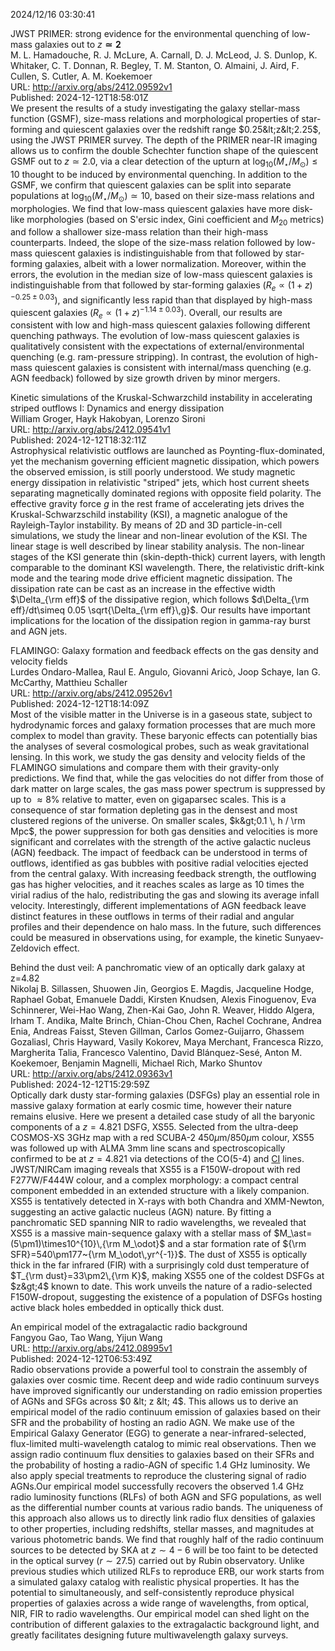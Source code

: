2024/12/16 03:30:41  

JWST PRIMER: strong evidence for the environmental quenching of low-mass
  galaxies out to $\mathbf{\textit{z} \simeq 2}$  
M. L. Hamadouche, R. J. McLure, A. Carnall, D. J. McLeod, J. S. Dunlop, K. Whitaker, C. T. Donnan, R. Begley, T. M. Stanton, O. Almaini, J. Aird, F. Cullen, S. Cutler, A. M. Koekemoer  
URL: http://arxiv.org/abs/2412.09592v1  
Published: 2024-12-12T18:58:01Z  
  We present the results of a study investigating the galaxy stellar-mass function (GSMF), size-mass relations and morphological properties of star-forming and quiescent galaxies over the redshift range $0.25&lt;z&lt;2.25$, using the JWST PRIMER survey. The depth of the PRIMER near-IR imaging allows us to confirm the double Schechter function shape of the quiescent GSMF out to $z\simeq2.0$, via a clear detection of the upturn at $\mathrm{log}_{10}(M_{\star}/ M_{\odot}) \leq 10$ thought to be induced by environmental quenching. In addition to the GSMF, we confirm that quiescent galaxies can be split into separate populations at $\mathrm{log}_{10}(M_{\star}/M_{\odot}) \simeq 10$, based on their size-mass relations and morphologies. We find that low-mass quiescent galaxies have more disk-like morphologies (based on S\'ersic index, Gini coefficient and $M_{20}$ metrics) and follow a shallower size-mass relation than their high-mass counterparts. Indeed, the slope of the size-mass relation followed by low-mass quiescent galaxies is indistinguishable from that followed by star-forming galaxies, albeit with a lower normalization. Moreover, within the errors, the evolution in the median size of low-mass quiescent galaxies is indistinguishable from that followed by star-forming galaxies ($R_{e}\propto(1+z)^{-0.25\pm0.03})$, and significantly less rapid than that displayed by high-mass quiescent galaxies ($R_{e}\propto (1+z)^{-1.14\pm 0.03})$. Overall, our results are consistent with low and high-mass quiescent galaxies following different quenching pathways. The evolution of low-mass quiescent galaxies is qualitatively consistent with the expectations of external/environmental quenching (e.g. ram-pressure stripping). In contrast, the evolution of high-mass quiescent galaxies is consistent with internal/mass quenching (e.g. AGN feedback) followed by size growth driven by minor mergers.   

Kinetic simulations of the Kruskal-Schwarzchild instability in
  accelerating striped outflows I: Dynamics and energy dissipation  
William Groger, Hayk Hakobyan, Lorenzo Sironi  
URL: http://arxiv.org/abs/2412.09541v1  
Published: 2024-12-12T18:32:11Z  
  Astrophysical relativistic outflows are launched as Poynting-flux-dominated, yet the mechanism governing efficient magnetic dissipation, which powers the observed emission, is still poorly understood. We study magnetic energy dissipation in relativistic "striped" jets, which host current sheets separating magnetically dominated regions with opposite field polarity. The effective gravity force $g$ in the rest frame of accelerating jets drives the Kruskal-Schwarzschild instability (KSI), a magnetic analogue of the Rayleigh-Taylor instability. By means of 2D and 3D particle-in-cell simulations, we study the linear and non-linear evolution of the KSI. The linear stage is well described by linear stability analysis. The non-linear stages of the KSI generate thin (skin-depth-thick) current layers, with length comparable to the dominant KSI wavelength. There, the relativistic drift-kink mode and the tearing mode drive efficient magnetic dissipation. The dissipation rate can be cast as an increase in the effective width $\Delta_{\rm eff}$ of the dissipative region, which follows $d\Delta_{\rm eff}/dt\simeq 0.05 \sqrt{\Delta_{\rm eff}\,g}$. Our results have important implications for the location of the dissipation region in gamma-ray burst and AGN jets.   

FLAMINGO: Galaxy formation and feedback effects on the gas density and
  velocity fields  
Lurdes Ondaro-Mallea, Raul E. Angulo, Giovanni Aricò, Joop Schaye, Ian G. McCarthy, Matthieu Schaller  
URL: http://arxiv.org/abs/2412.09526v1  
Published: 2024-12-12T18:14:09Z  
  Most of the visible matter in the Universe is in a gaseous state, subject to hydrodynamic forces and galaxy formation processes that are much more complex to model than gravity. These baryonic effects can potentially bias the analyses of several cosmological probes, such as weak gravitational lensing. In this work, we study the gas density and velocity fields of the FLAMINGO simulations and compare them with their gravity-only predictions. We find that, while the gas velocities do not differ from those of dark matter on large scales, the gas mass power spectrum is suppressed by up to $\approx 8\%$ relative to matter, even on gigaparsec scales. This is a consequence of star formation depleting gas in the densest and most clustered regions of the universe. On smaller scales, $k&gt;0.1 \, h / \rm Mpc$, the power suppression for both gas densities and velocities is more significant and correlates with the strength of the active galactic nucleus (AGN) feedback. The impact of feedback can be understood in terms of outflows, identified as gas bubbles with positive radial velocities ejected from the central galaxy. With increasing feedback strength, the outflowing gas has higher velocities, and it reaches scales as large as $10$ times the virial radius of the halo, redistributing the gas and slowing its average infall velocity. Interestingly, different implementations of AGN feedback leave distinct features in these outflows in terms of their radial and angular profiles and their dependence on halo mass. In the future, such differences could be measured in observations using, for example, the kinetic Sunyaev-Zeldovich effect.   

Behind the dust veil: A panchromatic view of an optically dark galaxy at
  z=4.82  
Nikolaj B. Sillassen, Shuowen Jin, Georgios E. Magdis, Jacqueline Hodge, Raphael Gobat, Emanuele Daddi, Kirsten Knudsen, Alexis Finoguenov, Eva Schinnerer, Wei-Hao Wang, Zhen-Kai Gao, John R. Weaver, Hiddo Algera, Irham T. Andika, Malte Brinch, Chian-Chou Chen, Rachel Cochrane, Andrea Enia, Andreas Faisst, Steven Gillman, Carlos Gomez-Guijarro, Ghassem Gozaliasl, Chris Hayward, Vasily Kokorev, Maya Merchant, Francesca Rizzo, Margherita Talia, Francesco Valentino, David Blánquez-Sesé, Anton M. Koekemoer, Benjamin Magnelli, Michael Rich, Marko Shuntov  
URL: http://arxiv.org/abs/2412.09363v1  
Published: 2024-12-12T15:29:59Z  
  Optically dark dusty star-forming galaxies (DSFGs) play an essential role in massive galaxy formation at early cosmic time, however their nature remains elusive. Here we present a detailed case study of all the baryonic components of a $z=4.821$ DSFG, XS55. Selected from the ultra-deep COSMOS-XS 3GHz map with a red SCUBA-2 450$\mu$m/850$\mu$m colour, XS55 was followed up with ALMA 3mm line scans and spectroscopically confirmed to be at $z=4.821$ via detections of the CO(5-4) and [CI](1-0) lines. JWST/NIRCam imaging reveals that XS55 is a F150W-dropout with red F277W/F444W colour, and a complex morphology: a compact central component embedded in an extended structure with a likely companion. XS55 is tentatively detected in X-rays with both Chandra and XMM-Newton, suggesting an active galactic nucleus (AGN) nature. By fitting a panchromatic SED spanning NIR to radio wavelengths, we revealed that XS55 is a massive main-sequence galaxy with a stellar mass of $M_\ast=(5\pm1)\times10^{10}\,{\rm M_\odot}$ and a star formation rate of ${\rm SFR}=540\pm177~{\rm M_\odot\,yr^{-1}}$. The dust of XS55 is optically thick in the far infrared (FIR) with a surprisingly cold dust temperature of $T_{\rm dust}=33\pm2\,{\rm K}$, making XS55 one of the coldest DSFGs at $z&gt;4$ known to date. This work unveils the nature of a radio-selected F150W-dropout, suggesting the existence of a population of DSFGs hosting active black holes embedded in optically thick dust.   

An empirical model of the extragalactic radio background  
Fangyou Gao, Tao Wang, Yijun Wang  
URL: http://arxiv.org/abs/2412.08995v1  
Published: 2024-12-12T06:53:49Z  
  Radio observations provide a powerful tool to constrain the assembly of galaxies over cosmic time. Recent deep and wide radio continuum surveys have improved significantly our understanding on radio emission properties of AGNs and SFGs across $0 &lt; z &lt; 4$. This allows us to derive an empirical model of the radio continuum emission of galaxies based on their SFR and the probability of hosting an radio AGN. We make use of the Empirical Galaxy Generator (EGG) to generate a near-infrared-selected, flux-limited multi-wavelength catalog to mimic real observations. Then we assign radio continuum flux densities to galaxies based on their SFRs and the probability of hosting a radio-AGN of specific 1.4 GHz luminosity. We also apply special treatments to reproduce the clustering signal of radio AGNs.Our empirical model successfully recovers the observed 1.4 GHz radio luminosity functions (RLFs) of both AGN and SFG populations, as well as the differential number counts at various radio bands. The uniqueness of this approach also allows us to directly link radio flux densities of galaxies to other properties, including redshifts, stellar masses, and magnitudes at various photometric bands. We find that roughly half of the radio continuum sources to be detected by SKA at $z \sim 4-6$ will be too faint to be detected in the optical survey ($r \sim 27.5$) carried out by Rubin observatory. Unlike previous studies which utilized RLFs to reproduce ERB, our work starts from a simulated galaxy catalog with realistic physical properties. It has the potential to simultaneously, and self-consistently reproduce physical properties of galaxies across a wide range of wavelengths, from optical, NIR, FIR to radio wavelengths. Our empirical model can shed light on the contribution of different galaxies to the extragalactic background light, and greatly facilitates designing future multiwavelength galaxy surveys.   

